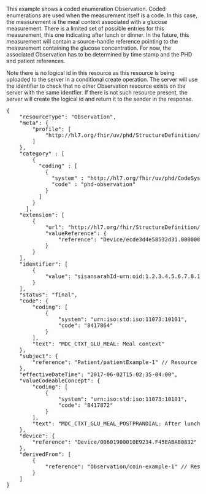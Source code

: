 This example shows a coded enumeration Observation. Coded enumerations are used when the measurement itself is a code. In this case, the measurement is the meal context associated with a glucose measurement. There is a limited set of possible entries for this measurement, this one indicating after lunch or dinner. In the future, this measurement will contain a source-handle reference pointing to the measurement containing the glucose concentration. For now, the associated Observation has to be determined by time stamp and the PHD and patient references.

Note there is no logical id in this resource as this resource is being uploaded to the server in a conditional create operation. The server will use the identifier to check that no other Observation resource exists on the server with the same identfier. If there is not such resource present, the server will create the logical id and return it to the sender in the response.

<pre>
{
	"resourceType": "Observation",
	"meta": {
		"profile": [
			"http://hl7.org/fhir/uv/phd/StructureDefinition/PhdCodedEnumerationObservation"
		]
	},
	"category" : [
		{
		  "coding" : [
			{
			  "system" : "http://hl7.org/fhir/uv/phd/CodeSystem/PhdObservationCategories",
			  "code" : "phd-observation"
			}
		  ]
		}
	  ],
	"extension": [
		{
			"url": "http://hl7.org/fhir/StructureDefinition/observation-gatewayDevice",
			"valueReference": {
				"reference": "Device/ecde3d4e58532d31.000000000000" // Resource is already on the server
			}
		}
	],
	"identifier": [
		{
			"value": "sisansarahId-urn:oid:1.2.3.4.5.6.7.8.10-00601900010E9234-8417864-20170602150227-8417872"
		}
	],
	"status": "final",
	"code": {
		"coding": [
			{
				"system": "urn:iso:std:iso:11073:10101",
				"code": "8417864"
			}
		],
		"text": "MDC_CTXT_GLU_MEAL: Meal context"
	},
	"subject": {
		"reference": "Patient/patientExample-1" // Resource is already on the server
	},
	"effectiveDateTime": "2017-06-02T15:02:35-04:00",
	"valueCodeableConcept": {
		"coding": [
			{
				"system": "urn:iso:std:iso:11073:10101",
				"code": "8417872"
			}
		],
		"text": "MDC_CTXT_GLU_MEAL_POSTPRANDIAL: After lunch/dinner"
	},
	"device": {
		"reference": "Device/00601900010E9234.F45EABA80832" // Resource is already on the server
	},
	"derivedFrom": [
		{
			"reference": "Observation/coin-example-1" // Resource is already on the server
		}
	]
}
</pre>